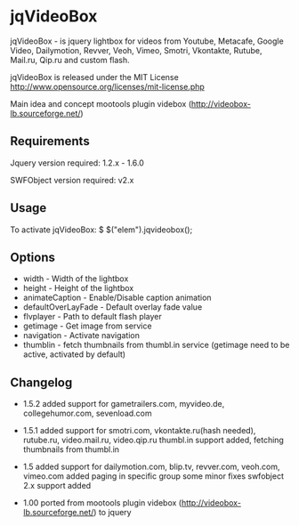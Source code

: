  jqVideoBox
===========
jqVideoBox - is jquery lightbox for videos from Youtube, Metacafe, Google Video, Dailymotion, Revver, Veoh, Vimeo, Smotri, Vkontakte, Rutube, Mail.ru, Qip.ru and custom flash.

jqVideoBox is released under the MIT License <http://www.opensource.org/licenses/mit-license.php>

Main idea and concept mootools plugin videbox (http://videobox-lb.sourceforge.net/)

Requirements
------------
Jquery version required: 1.2.x - 1.6.0

SWFObject version required: v2.x

Usage
-----
To activate jqVideoBox:
$ $("elem").jqvideobox();

Options
-------
 * width               - Width of the lightbox
 * height              - Height of the lightbox
 * animateCaption      - Enable/Disable caption animation
 * defaultOverLayFade  - Default overlay fade value
 * flvplayer           - Path to default flash player
 * getimage            - Get image from service
 * navigation          - Activate navigation
 * thumblin            - fetch thumbnails from thumbl.in service (getimage need to be active, activated by default) 


Changelog
---------
 - 1.5.2 added support for gametrailers.com, myvideo.de, collegehumor.com, sevenload.com
 
 - 1.5.1 added support for smotri.com, vkontakte.ru(hash needed), rutube.ru, video.mail.ru, video.qip.ru
   thumbl.in support added, fetching thumbnails from thumbl.in
   
 - 1.5 added support for dailymotion.com, blip.tv, revver.com, veoh.com, vimeo.com
   added paging in specific group
   some minor fixes
   swfobject 2.x support added
  
 - 1.00 ported from mootools plugin videbox (http://videobox-lb.sourceforge.net/) to jquery